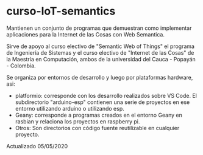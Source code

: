 # curso-IoT-semantics
Mantienen un conjunto de programas que demuestran como implementar aplicaciones para la Internet de las Cosas con Web Semantica.

Sirve de apoyo al curso electivo de "Semantic Web of Things" el programa de Ingeniería de Sistemas y el curso electivo de "Internet de las Cosas" de la Maestría en Computación, ambos de la universidad del Cauca - Popayán - Colombia.

Se organiza por entornos de desarrollo y luego por plataformas hardware, asi:
- platformio: corresponde con los desarrollo realizados sobre VS Code. El subdirectorio "arduino-esp" contienen una serie de proyectos en ese entorno utilizando arduino o utilizando esp.
- Geany: corresponde a programas creados en el entorno Geany en rasbian y relaciona los proyectos en raspberry pi.
- Otros: Son directorios con código fuente reutilizable en cualquier proyecto.

Actualizado 05/05/2020
